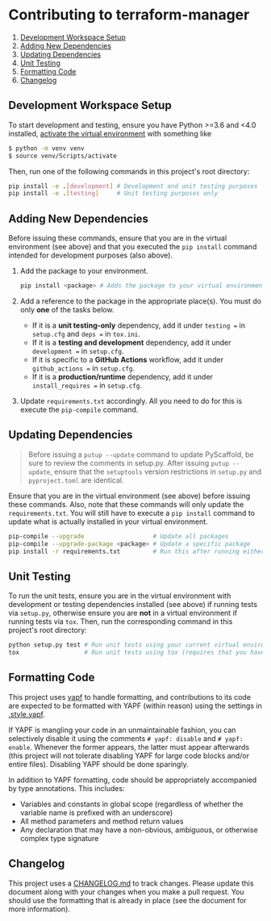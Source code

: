 # Contributing to terraform-manager

1. [Development Workspace Setup](#development-workspace-setup)
2. [Adding New Dependencies](#adding-new-dependencies)
3. [Updating Dependencies](#updating-dependencies)
4. [Unit Testing](#unit-testing)
5. [Formatting Code](#formatting-code)
6. [Changelog](#changelog)

## Development Workspace Setup

To start development and testing, ensure you have Python >=3.6 and <4.0 installed,
[activate the virtual environment](https://docs.python.org/3/tutorial/venv.html#creating-virtual-environments)
with something like

```bash
$ python -m venv venv
$ source venv/Scripts/activate
```

Then, run one of the following commands in this project's root directory:

```bash
pip install -e .[development] # Development and unit testing purposes
pip install -e .[testing]     # Unit testing purposes only
```

## Adding New Dependencies

Before issuing these commands, ensure that you are in the virtual environment (see above) and that
you executed the `pip install` command intended for development purposes (also above).

1. Add the package to your environment.
    ```bash
    pip install <package> # Adds the package to your virtual environment
    ```

2. Add a reference to the package in the appropriate place(s). You must do only **one** of the tasks
   below.
    * If it is a **unit testing-only** dependency, add it under `testing =` in `setup.cfg` and
      `deps =` in `tox.ini`.
    * If it is a **testing and development** dependency, add it under `development =` in
      `setup.cfg`.
    * If it is specific to a **GitHub Actions** workflow, add it under `github_actions =` in
      `setup.cfg`.
    * If it is a **production/runtime** dependency, add it under `install_requires =` in
      `setup.cfg`.
    
3. Update `requirements.txt` accordingly. All you need to do for this is execute the `pip-compile`
   command.

## Updating Dependencies

>Before issuing a `putup --update` command to update PyScaffold, be sure to review the comments in
>setup.py. After issuing `putup --update`, ensure that the `setuptools` version restrictions in
>`setup.py` and `pyproject.toml` are identical.

Ensure that you are in the virtual environment (see above) before issuing these commands. Also, note
that these commands will only update the `requirements.txt`. You will still have to execute a
`pip install` command to update what is actually installed in your virtual environment.

```bash
pip-compile --upgrade                   # Update all packages
pip-compile --upgrade-package <package> # Update a specific package
pip install -r requirements.txt         # Run this after running either of the above
```

## Unit Testing

To run the unit tests, ensure you are in the virtual environment with development or testing
dependencies installed (see above) if running tests via `setup.py`, otherwise ensure you are **not**
in a virtual environment if running tests via `tox`. Then, run the corresponding command in this
project's root directory:

```bash
python setup.py test # Run unit tests using your current virtual environment's Python interpreter
tox                  # Run unit tests using tox (requires that you have the necessary Python interpreters on your machine)
```

## Formatting Code

This project uses [yapf](https://github.com/google/yapf) to handle formatting, and contributions to
its code are expected to be formatted with YAPF (within reason) using the settings in
[.style.yapf](.style.yapf).

If YAPF is mangling your code in an unmaintainable fashion, you can selectively disable it using the
comments `# yapf: disable` and `# yapf: enable`. Whenever the former appears, the latter must appear
afterwards (this project will not tolerate disabling YAPF for large code blocks and/or entire
files). Disabling YAPF should be done sparingly.

In addition to YAPF formatting, code should be appropriately accompanied by type annotations. This
includes:
* Variables and constants in global scope (regardless of whether the variable name is prefixed with
  an underscore)
* All method parameters and method return values
* Any declaration that may have a non-obvious, ambiguous, or otherwise complex type signature

## Changelog

This project uses a [CHANGELOG.md](CHANGELOG.md) to track changes. Please update this document along
with your changes when you make a pull request. You should use the formatting that is already in
place (see the document for more information).
